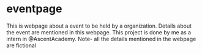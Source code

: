 # eventpage
This is webpage about a event to be held by a organization. Details about the event are mentioned in this webpage. 
This project is done by me as a intern in @AscentAcademy.
Note- all the details mentioned in the webpage are fictional
